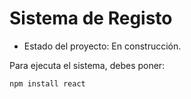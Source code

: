 <h1> Sistema de Registo</h1>

- Estado del proyecto: En construcción.

Para ejecuta el sistema, debes poner: 

```npm install react```
